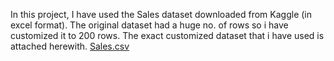 In this project, I have used the Sales dataset downloaded from Kaggle (in excel format).
The original dataset had a huge no. of rows so i have customized it to 200 rows.
The exact customized dataset that i have used is attached herewith.
[Sales.csv](https://github.com/user-attachments/files/22166647/Sales.csv)
